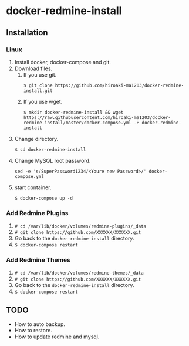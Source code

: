 # docker-redmine-install

## Installation

### Linux

1. Install docker, docker-compose and git.
1. Download files.
   1. If you use git.
      ```
      $ git clone https://github.com/hiroaki-ma1203/docker-redmine-install.git
      ```
   1. If you use wget.
      ```
      $ mkdir docker-redmine-install && wget https://raw.githubusercontent.com/hiroaki-ma1203/docker-redmine-install/master/docker-compose.yml -P docker-redmine-install
      ```
1. Change directory.
   ```
   $ cd docker-redmine-install
   ```
1. Change MySQL root password.
   ```
   sed -e 's/SuperPassword1234/<Youre new Password>/' docker-compose.yml
   ```
1. start container.
   ```
   $ docker-compose up -d
   ```

### Add Redmine Plugins

1. `# cd /var/lib/docker/volumes/redmine-plugins/_data`
1. `# git clone https://github.com/XXXXXX/XXXXXX.git`
1. Go back to the `docker-redmine-install` directory.
1. `$ docker-compose restart`

### Add Redmine Themes

1. `# cd /var/lib/docker/volumes/redmine-themes/_data`
1. `# git clone https://github.com/XXXXXX/XXXXXX.git`
1. Go back to the `docker-redmine-install` directory.
1. `$ docker-compose restart`


## TODO

- How to auto backup.
- How to restore.
- How to update redmine and mysql.
